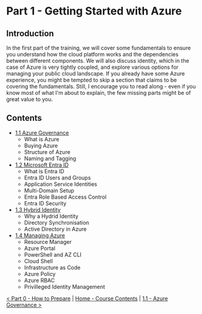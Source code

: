 # Part 1 - Getting Started with Azure

## Introduction
In the first part of the training, we will cover some fundamentals to ensure you understand how the cloud platform works and the dependencies between different components. We will also discuss identity, which in the case of Azure is very tightly coupled, and explore various options for managing your public cloud landscape. If you already have some Azure experience, you might be tempted to skip a section that claims to be covering the fundamentals. Still, I encourage you to read along - even if you know most of what I'm about to explain, the few missing parts might be of great value to you. 

## Contents

- [1.1 Azure Governance](./azureGovernance.md)
    - What is Azure
    - Buying Azure
    - Structure of Azure
    - Naming and Tagging
- [1.2 Microsoft Entra ID](./entraId.md)
    - What is Entra ID
    - Entra ID Users and Groups
    - Application Service Identities
    - Multi-Domain Setup
    - Entra Role Based Access Control
    - Entra ID Security
- [1.3 Hybrid Identity](./hybridIdentity.md)
    - Why a Hydrid Identity
    - Directory Synchronisation
    - Active Directory in Azure
- [1.4 Managing Azure](./managingAzure.md)
    - Resource Manager
    - Azure Portal
    - PowerShell and AZ CLI
    - Cloud Shell
    - Infrastructure as Code
    - Azure Policy
    - Azure RBAC
    - Privilleged Identity Management

[< Part 0 - How to Prepare](../Prepare.md) | [Home - Course Contents](../Contents.md) |  [1.1 - Azure Governance >](./azureGovernance.md)